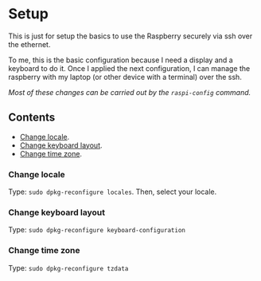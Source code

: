 # Setup 

This is just for setup the basics to use the Raspberry securely via ssh over the ethernet. 

To me, this is the basic configuration because I need a display and a keyboard to do it. 
Once I applied the next configuration, I can manage the raspberry with my laptop (or other device with a terminal) over the ssh.

*Most of these changes can be carried out by the `raspi-config` command.*

## Contents

- [Change locale](change-locale).
- [Change keyboard layout](chnage-keyboard-layout).
- [Change time zone](change-time-zone).


### Change locale

Type: `sudo dpkg-reconfigure locales`. Then, select your locale.

### Change keyboard layout

Type: `sudo dpkg-reconfigure keyboard-configuration`

### Change time zone

Type: `sudo dpkg-reconfigure tzdata`